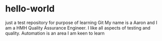 # hello-world
just a test repository for purpose of learning Git
My name is a Aaron and I am a HMH Quality Assurance Engineer. 
I like all aspects of testing and quality. 
Automation is an area I am keen to learn 
